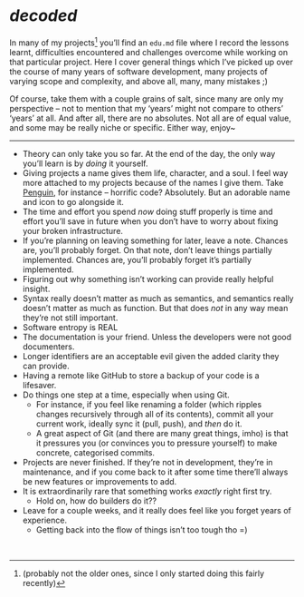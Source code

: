 # *decoded*
<!-- #SQUARK live!
| dest = dev/decoded
| style = dev
| duality = dark
| index = dev / notes
| date = 24 Apr
-->

<section class="synopsis">

In many of my projects[^old] you’ll find an `edu.md` file where I record the lessons learnt, difficulties encountered and challenges overcome while working on that particular project. Here I cover general things which I’ve picked up over the course of many years of software development, many projects of varying scope and complexity, and above all, many, many mistakes ;)

[^old]: (probably not the older ones, since I only started doing this fairly recently)

Of course, take them with a couple grains of salt, since many are only my perspective – not to mention that my ‘years’ might not compare to others’ ‘years’ at all. And after all, there are no absolutes. Not all are of equal value, and some may be really niche or specific. Either way, enjoy~

</section>


---

- Theory can only take you so far. At the end of the day, the only way you’ll learn is by *doing* it yourself.
- Giving projects a name gives them life, character, and a soul. I feel way more attached to my projects because of the names I give them. Take [Penguin](https://github.com/Sup2point0/PENGUIN), for instance – horrific code? Absolutely. But an adorable name and icon to go alongside it.
- The time and effort you spend *now* doing stuff properly is time and effort you’ll save in future when you don’t have to worry about fixing your broken infrastructure.
- If you’re planning on leaving something for later, leave a note. Chances are, you’ll probably forget. On that note, don’t leave things partially implemented. Chances are, you’ll probably forget it’s partially implemented.
- Figuring out why something isn’t working can provide really helpful insight.
- Syntax really doesn’t matter as much as semantics, and semantics really doesn’t matter as much as function. But that does *not* in any way mean they’re not still important.
- Software entropy is REAL
- The documentation is your friend. Unless the developers were not good documenters.
- Longer identifiers are an acceptable evil given the added clarity they can provide.
- Having a remote like GitHub to store a backup of your code is a lifesaver.
- Do things one step at a time, especially when using Git.
  - For instance, if you feel like renaming a folder (which ripples changes recursively through all of its contents), commit all your current work, ideally sync it (pull, push), and *then* do it.
  - A great aspect of Git (and there are many great things, imho) is that it pressures you (or convinces you to pressure yourself) to make concrete, categorised commits.
- Projects are never finished. If they’re not in development, they’re in maintenance, and if you come back to it after some time there’ll always be new features or improvements to add.
- It is extraordinarily rare that something works *exactly* right first try.
  - Hold on, how do builders do it??
- Leave for a couple weeks, and it really does feel like you forget years of experience.
  - Getting back into the flow of things isn’t too tough tho =)


<br>
